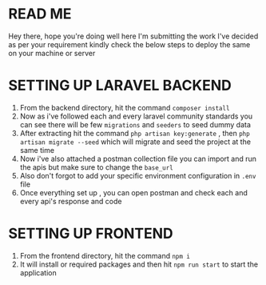 # READ ME

Hey there, hope you're doing well here I'm submitting the work I've decided as per your requirement kindly check the below steps to deploy the same on your machine or server

# SETTING UP LARAVEL BACKEND
1. From the backend directory, hit the command `composer install`
2. Now as i've followed each and every laravel community standards you can see there will be few `migrations` and `seeders` to seed dummy data
3. After extracting hit the command `php artisan key:generate` , then `php artisan migrate --seed` which will migrate and seed the project at the same time
4. Now i've also attached a postman collection file you can import and run the apis but make sure to change the `base_url`
5. Also don't forgot to add your specific environment configuration in `.env` file
6. Once everything set up , you can open postman and check each and every api's response and code

# SETTING UP FRONTEND
1. From the frontend directory, hit the command `npm i`
2. It will install or required packages and then hit `npm run start` to start the application

